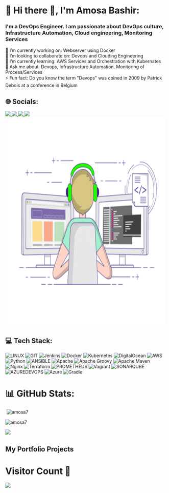 # 💫 Hi there 👋, I'm Amosa Bashir:
### I'm a DevOps Engineer. I am passionate about DevOps culture, Infrastructure Automation, Cloud engineering, Monitoring Services 
🔭 I’m currently working on: Webserver using Docker<br>👯 I’m looking to collaborate on: Devops and Clouding Engineering<br>🌱 I’m currently learning: AWS Services and Orchestration with Kubernates<br>💬 Ask me about: Devops, Infrastructure Automation, Monitoring of Process/Services <br>⚡ Fun fact: Do you know the term "Devops" was coined in 2009 by Patrick Debois at a conference in Belgium
## 🌐 Socials:
<a href="https://www.linkedin.com/in/amosa-bashir">
  <img src="https://img.shields.io/badge/LinkedIn-%230077B5.svg?logo=LinkedIn&logoColor=white" width="85">
</a>
<a href="mailto:your-Amosabashir7@gmail.com">
  <img src="https://img.shields.io/badge/Email-%23D14836.svg?logo=Gmail&logoColor=white" width="70">
</a>
<a href="https://twitter.com/@amosa_bashir">
  <img src="https://img.shields.io/badge/Twitter-%231DA1F2.svg?logo=Twitter&logoColor=white" width="80">
</a>
<a href="https://instagram.com/amosabashir">
  <img src="https://img.shields.io/badge/Instagram-%23E4405F.svg?logo=Instagram&logoColor=white" width="100">
</a>
<img src="https://raw.githubusercontent.com/mikonoid/mikonoid/main/images/gifs/coder3.gif" alt="Coding" width="500" height= "650" >

## 💻 Tech Stack:

![LINUX](https://img.shields.io/badge/Linux-FCC624?style=for-the-badge&logo=linux&logoColor=black) 
![GIT](https://img.shields.io/badge/Git-fc6d26?style=for-the-badge&logo=git&logoColor=white) 
![Jenkins](https://img.shields.io/badge/jenkins-%232C5263.svg?style=for-the-badge&logo=jenkins&logoColor=white)
![Docker](https://img.shields.io/badge/docker-%230db7ed.svg?style=for-the-badge&logo=docker&logoColor=white) ![Kubernetes](https://img.shields.io/badge/kubernetes-%23326ce5.svg?style=for-the-badge&logo=kubernetes&logoColor=white)
![DigitalOcean](https://img.shields.io/badge/DigitalOcean-%230167ff.svg?style=for-the-badge&logo=digitalOcean&logoColor=white) ![AWS](https://img.shields.io/badge/AWS-%23FF9900.svg?style=for-the-badge&logo=amazon-aws&logoColor=white)
![Python](https://img.shields.io/badge/python-3670A0?style=for-the-badge&logo=python&logoColor=ffdd54)
![ANSIBLE](https://img.shields.io/badge/ansible-%231A1918.svg?style=for-the-badge&logo=ansible&logoColor=white)
![Apache](https://img.shields.io/badge/apache-%23D42029.svg?style=for-the-badge&logo=apache&logoColor=white)
![Apache Groovy](https://img.shields.io/badge/Apache%20Groovy-4298B8.svg?style=for-the-badge&logo=Apache+Groovy&logoColor=white)  ![Apache Maven](https://img.shields.io/badge/Apache%20Maven-C71A36?style=for-the-badge&logo=Apache%20Maven&logoColor=white)  ![Nginx](https://img.shields.io/badge/nginx-%23009639.svg?style=for-the-badge&logo=nginx&logoColor=white)  ![Terraform](https://img.shields.io/badge/terraform-%235835CC.svg?style=for-the-badge&logo=terraform&logoColor=white) ![PROMETHEUS](https://img.shields.io/badge/prometheus-E6522C.svg?style=for-the-badge&logo=prometheus&logoColor=white&color=%23E6522C) ![Vagrant](https://img.shields.io/badge/vagrant-%231563FF.svg?style=for-the-badge&logo=vagrant&logoColor=white) ![SONARQUBE](https://img.shields.io/badge/sonarqube-4E9BCD.svg?style=for-the-badge&logo=sonarqube&logoColor=white&color=%234E9BCD) ![AZUREDEVOPS](https://img.shields.io/badge/azuredevops-0078D7.svg?style=for-the-badge&logo=azuredevops&logoColor=white&color=%230078D7) ![Azure](https://img.shields.io/badge/azure-%230072C6.svg?style=for-the-badge&logo=microsoftazure&logoColor=white) ![Gradle](https://img.shields.io/badge/Gradle-02303A.svg?style=for-the-badge&logo=Gradle&logoColor=white)
# 📊 GitHub Stats:
<p>&nbsp;<img align="center" src="https://github-readme-stats.vercel.app/api?username=amosa7&show_icons=true&locale=en&theme=dark" alt="amosa7" /></p>

<p><img align="center" src="https://github-readme-streak-stats.herokuapp.com/?user=amosa7&theme=dark&hide_border=false&include_all_commits=false&count_private=false" alt="amosa7" /></p>

![](https://github-readme-stats.vercel.app/api/top-langs/?username=Amosa7&theme=dark&hide_border=false&include_all_commits=false&count_private=false&layout=compact)


## My Portfolio Projects 
<!-- BLOG_LIST: START -->
<!-- BLOG_LIST: END -->

# Visitor Count 🤝 
[![](https://visitcount.itsvg.in/api?id=Amosa7&icon=0&color=0)](https://visitcount.itsvg.in)









<!-- Proudly created with GPRM ( https://gprm.itsvg.in ) -->

